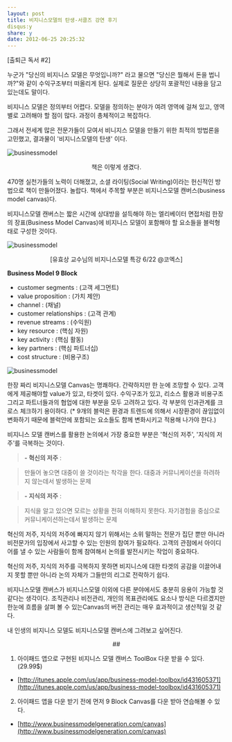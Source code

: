 ```yaml
---
layout: post
title: 비지니스모델의 탄생-서클즈 강연 후기
disqus:y
share: y
date: 2012-06-25 20:25:32
---
```

[출퇴근 독서 #2] 



누군가 "당신의 비지니스 모델은 무엇입니까?" 라고 물으면 "당신은 뭘해서 돈을 법니까?"와 같이 수익구조부터 떠올리게 된다. 실제로 질문은 상당히 포괄적인 내용을 담고 있는데도 말이다. 

비지니스 모델은 정의부터 어렵다. 모델을 정의하는 분야가 여려 영역에 걸쳐 있고, 영역별로 고려해야 할 점이 많다. 과정이 총체적이고 복잡하다.  

그래서 전세계 많은 전문가들이 모여서 비니지스 모델을 만들기 위한 최적의 방법론을 고민했고, 결과물이 '비지니스모델의 탄생' 이다.

![businessmodel](http://beatshon.github.com/images/book.jpg "businessmodel canvas")

<center>책은 이렇게 생겼다.</center>  

470명 실천가들의 노력이 더해졌고, 소셜 라이팅(Social Writing)이라는 헌신적인 방법으로 책이 만들어졌다. 놀랍다. 책에서 주목할 부분은 비지니스모델 캔버스(business model canvas)다.  

비지니스모델 캔버스는 짧은 시간에 상대방을 설득해야 하는 엘리베이터 면접처럼 한장의 장표(Business Model Canvas)에 비지니스 모델이 포함해야 할 요소들을 블럭형태로 구성한 것이다.    

![businessmodel](http://beatshon.github.com/images/class.JPG "businessmodel canvas")
<center>[유효상 교수님의 비지니스모델 특강 6/22 @코엑스]</center>



**Business Model 9 Block**

- customer segments : (고객 세그먼트)
- value proposition : (가치 제안)
- channel : (채널)
- customer relationships : (고객 관계)
- revenue streams : (수익원) 
- key resource : (핵심 자원)
- key activity : (핵심 활동)
- key partners : (핵심 파트너십)
- cost structure : (비용구조)

![businessmodel](http://beatshon.github.com/images/canvas.jpg "businessmodel canvas")


한장 짜리 비지니스모델 Canvas는 명쾌하다. 간략하지만 한 눈에 조망할 수 있다. 고객에게 제공해야할 value가 있고, 타겟이 있다. 수익구조가 있고, 리소스 활용과 비용구조 그리고 파트너들과의 협업에 대한 부분을 모두 고려하고 있다. 각 부분의 인과관계를 크로스 체크하기 용이하다. (* 9개의 블럭은 환경과 트렌드에 의해서 시장환경이 끊임없이 변화하기 때문에 블럭안에 포함되는 요소들도 함께 변화시키고 적용해 나가야 한다.) 

비지니스 모델 캔버스를 활용한 논의에서 가장 중요한 부분은 '혁신의 저주', '지식의 저주'를 극복하는 것이다. 

> **- 혁신의 저주** : 

> 만들어 놓으면 대중이 쓸 것이라는 착각을 한다. 
> 대중과 커뮤니케이션을 하려하지 않는데서 발생하는 문제


> **- 지식의 저주** : 

>지식을 알고 있으면 모르는 상황을 전혀 이해하지 못한다.
>자기경험을 중심으로 커뮤니케이션하는데서 발생하는 문제

혁신의 저주, 지식의 저주에 빠지지 않기 위해서는 소위 말하는 전문가 집단 뿐만 아니라 비전문가의 입장에서 사고할 수 있는 인원의 참여가 필요하다. 고객의 관점에서 아이디어를 낼 수 있는 사람들이 함께 참여해서 논의를 발전시키는 작업이 중요하다. 

혁신의 저주, 지식의 저주를 극복하지 못하면 비지니스에 대한 타겟의 공감을 이끌어내지 못할 뿐만 아니라 논의 자체가 그들만의 리그로 전락하기 쉽다. 

비지니스모델 캔버스가 비지니스모델 이외에 다른 분야에서도 충분히 응용이 가능할 것 같다는 생각이다. 조직관리나 비전관리, 개인의 목표관리에도 요소나 방식은 다르겠지만 한눈에 흐름을 살펴 볼 수 있는Canvas의 버전 관리는 매우 효과적이고 생산적일 것 같다.

내 인생의 비지니스 모델도 비지니스모델 캔버스에 그려보고 싶어진다.  

<center>##</center>

1) 아이패드 앱으로 구현된 비지니스 모델 캔버스 ToolBox 다운 받을 수 있다. (29.99$)

- [http://itunes.apple.com/us/app/business-model-toolbox/id431605371](http://itunes.apple.com/us/app/business-model-toolbox/id431605371)

2) 아이패드 앱을 다운 받기 전에 먼저 9 Block Canvas를 다운 받아 연습해볼 수 있다.  

- [http://www.businessmodelgeneration.com/canvas](http://www.businessmodelgeneration.com/canvas)




